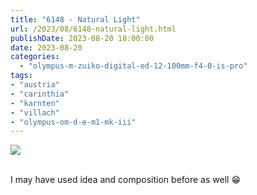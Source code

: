 ```yaml
---
title: "6148 - Natural Light"
url: /2023/08/6148-natural-light.html
publishDate: 2023-08-20 18:00:00
date: 2023-08-20
categories:
  - "olympus-m-zuiko-digital-ed-12-100mm-f4-0-is-pro"
tags:
- "austria"
- "carinthia"
- "karnten"
- "villach"
- "olympus-om-d-e-m1-mk-iii"
---
```

<div class="container">
<div class="center"><a target="_blank" href="https://d25zfm9zpd7gm5.cloudfront.net/1200x1200/2020/20200508_144243_lr.jpg"><img class="webfeedsFeaturedVisual" src="https://d25zfm9zpd7gm5.cloudfront.net/0600x0600/2020/20200508_144243_lr.jpg" /></a></div>
</div>
<br />

I may have used idea and composition before as well :grin:
